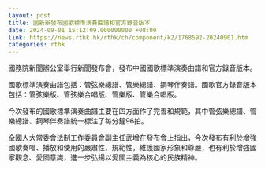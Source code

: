 ```yaml
---
layout: post
title: 國新辦發布國歌標準演奏曲譜和官方錄音版本
date: 2024-09-01 15:12:09.000000000 +08:00
link: https://news.rthk.hk/rthk/ch/component/k2/1768592-20240901.htm
categories: rthk
---
```


國務院新聞辦公室舉行新聞發布會，發布中國國歌標準演奏曲譜和官方錄音版本。 

國歌標準演奏曲譜包括：管弦樂總譜、管樂總譜、鋼琴伴奏譜。國歌官方錄音版本包括：管弦樂版、管弦樂合唱版、管樂版、管樂合唱版。

今次發布的國歌標準演奏曲譜主要在四方面作了完善和規範，其中管弦樂總譜、管樂總譜、鋼琴伴奏譜統一標注了每分鐘96拍。

全國人大常委會法制工作委員會副主任武增在發布會上指出，今次發布有利於增強國歌奏唱、播放和使用的嚴肅性、規範性，維護國家形象和尊嚴，也有利於增強國家觀念、愛國意識，進一步弘揚以愛國主義為核心的民族精神。
